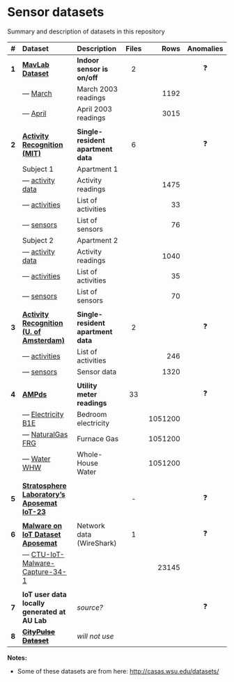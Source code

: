 # Sensor datasets

Summary and description of datasets in this repository

|   #   | Dataset                                                             | Description                        | Files |    Rows | Anomalies  | 
|:-----:|:--------------------------------------------------------------------|:-----------------------------------|:-----:|--------:|:----------:|
| **1** | **[MavLab Dataset](mavlab)**                                        | **Indoor sensor is on/off**        |   2   |         | :question: |
|       | — [March](mavlab/2003_march.csv)                                    | March 2003 readings                |       |    1192 |            |
|       | — [April](mavlab/2003_april.csv)                                    | April 2003 readings                |       |    3015 |            | 
|       |                                                                     |                                    |       |         |            |
| **2** | **[Activity Recognition (MIT)](ar-mit)**                            | **Single-resident apartment data** |   6   |         | :question: |
|       | Subject 1                                                           | Apartment 1                        |       |         |            |
|       | — [activity data](ar-mit/1_activities_data.csv)                     | Activity readings                  |       |    1475 |            |
|       | — [activities](ar-mit/1_activities.csv)                             | List of activities                 |       |      33 |            |
|       | — [sensors](ar-mit/1_sensors.csv)                                   | List of sensors                    |       |      76 |            |
|       | Subject 2                                                           | Apartment 2                        |       |         |            |
|       | — [activity data](ar-mit/2_activities_data.csv)                     | Activity readings                  |       |    1040 |            |
|       | — [activities](ar-mit/2_activities.csv)                             | List of activities                 |       |      35 |            |
|       | — [sensors](ar-mit/2_sensors.csv)                                   | List of sensors                    |       |      70 |            |
|       |                                                                     |                                    |       |         |            |
| **3** | **[Activity Recognition (U. of Amsterdam)](ar-ams)**                | **Single-resident apartment data** |   2   |         | :question: |
|       | — [activities](ar-ams/activities.csv)                               | List of activities                 |       |     246 |            |
|       | — [sensors](ar-ams/sensors.csv)                                     | Sensor data                        |       |    1320 |            |
|       |                                                                     |                                    |       |         |            |
| **4** | **[AMPds](ampds)**                                                  | **Utility meter readings**         |  33   |         | :question: |
|       | — [Electricity B1E](ampds/Electricity_B1E-1.csv)                    | Bedroom electricity                |       | 1051200 |            |
|       | — [NaturalGas FRG](ampds/NaturalGas_FRG-1.csv)                      | Furnace Gas                        |       | 1051200 |            |
|       | — [Water WHW](ampds/Water_WHW-1.csv)                                | Whole-House Water                  |       | 1051200 |            |
|       |                                                                     |                                    |       |         |            |
| **5** | **[Stratosphere Laboratory’s Aposemat IoT-23](iot-23)**             |                                    |   -   |         | :question: |
|       |                                                                     |                                    |       |         |            |
| **6** | **[Malware on IoT Dataset Aposemat](malware)**                      | Network data (WireShark)           |   1   |         | :question: |
|       | — [CTU-IoT-Malware-Capture-34-1](malware/34-1-conn.log.labeled.csv) |                                    |       |   23145 |            |
|       |                                                                     |                                    |       |         |            |
| **7** | **IoT user data locally generated at AU Lab**                       | _source?_                          |       |         | :question: |
| **8** | **[~~CityPulse Dataset~~][CityPulse]**                              | _will not use_                     |       |         |            |


**Notes:**

- Some of these datasets are from here: <http://casas.wsu.edu/datasets/>

[CityPulse]: http://iot.ee.surrey.ac.uk:8080/datasets.html
